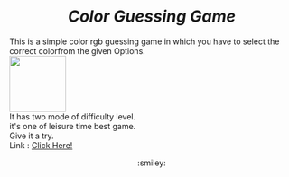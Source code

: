 <div align="center">
  
# **_Color Guessing Game_**

</div>

This is a simple color rgb guessing game in which you have to select the correct colorfrom the given Options.
<br>
<img src="https://i.pinimg.com/originals/3d/75/23/3d75235e29603a8a1a35cf5ee3d2919e.png"  width="100" height="100"/>
<br>
It has two mode of difficulty level.
<br>
it's one of leisure time best game.
<br>
Give it a try.
<br>
Link : [Click Here!](https://raviruler.github.io/colorGame/index.html)

<div align="center"> :smiley: </div>
